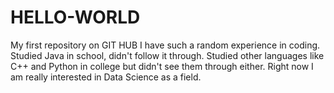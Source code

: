 # HELLO-WORLD
My first repository on GIT HUB
I have such a random experience in coding. Studied Java in school, didn't follow it through. Studied other languages like C++ and Python in college but didn't see them through either. Right now I am really interested in Data Science as a field. 
